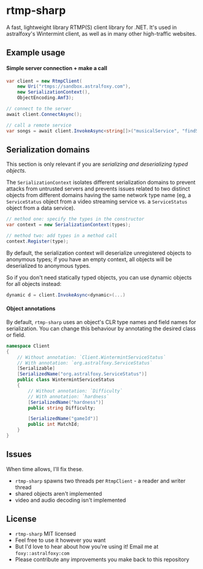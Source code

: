 # rtmp-sharp

A fast, lightweight library RTMP(S) client library for .NET. It's used in astralfoxy's Wintermint client, as well as in many other high-traffic websites.

## Example usage

#### Simple server connection + make a call

```csharp
var client = new RtmpClient(
	new Uri("rtmps://sandbox.astralfoxy.com"),
	new SerializationContext(),
	ObjectEncoding.Amf3);

// connect to the server
await client.ConnectAsync();

// call a remote service
var songs = await client.InvokeAsync<string[]>("musicalService", "findSongs");
```

## Serialization domains

This section is only relevant if you are *serializing and deserializing typed
objects*.

The `SerializationContext` isolates different serialization domains to prevent
attacks from untrusted servers and prevents issues related to two distinct
objects from different domains having the same network type name (eg, a
`ServiceStatus` object from a video streaming service vs. a `ServiceStatus`
object from a data service).

```csharp
// method one: specify the types in the constructor
var context = new SerializationContext(types);

// method two: add types in a method call
context.Register(type);
```

By default, the serialization context will deserialize unregistered objects to
anonymous types; if you have an empty context, all objects will be
deserialized to anonymous types.

So if you don't need statically typed objects, you can use dynamic objects for all objects instead:

```csharp
dynamic d = client.InvokeAsync<dynamic>(...)
```

#### Object annotations

By default, `rtmp-sharp` uses an object's CLR type names and field names for serialization. You can change this behaviour by annotating the desired class or field.

```csharp
namespace Client
{
    // Without annotation: `Client.WintermintServiceStatus`
    // With annotation: `org.astralfoxy.ServiceStatus`
    [Serializable]
    [SerializedName("org.astralfoxy.ServiceStatus")]
    public class WintermintServiceStatus
    {
        // Without annotation: `Difficulty`
        // With annotation: `hardness`
        [SerializedName("hardness")]
        public string Difficulty;

        [SerializedName("gameId")]
        public int MatchId;
    }
}
```

## Issues

When time allows, I'll fix these.

- `rtmp-sharp` spawns two threads per `RtmpClient` - a reader and writer thread
- shared objects aren't implemented
- video and audio decoding isn't implemented

## License

- `rtmp-sharp` MIT licensed
- Feel free to use it however you want
- But I'd love to hear about how you're using it! Email me at `foxy::astralfoxy:com`
- Please contribute any improvements you make back to this repository